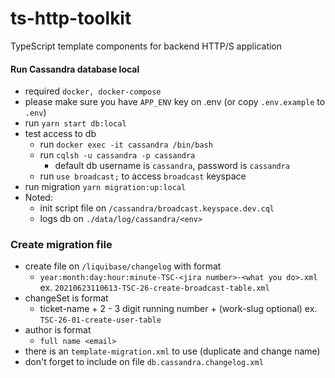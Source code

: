 # ts-http-toolkit

TypeScript template components for backend HTTP/S application

#### Run Cassandra database local
  * required `docker, docker-compose`
  * please make sure you have `APP_ENV` key on .env (or copy `.env.example` to `.env`)
  * run `yarn start db:local`
  * test access to db
    * run `docker exec -it cassandra /bin/bash`
    * run `cqlsh -u cassandra -p cassandra`
      * default db username is `cassandra`, password is `cassandra`
    * run `use broadcast;` to access `broadcast` keyspace
  * run migration `yarn migration:up:local`
  * Noted:
    * init script file on `/cassandra/broadcast.keyspace.dev.cql`
    * logs db on `./data/log/cassandra/<env>`

### Create migration file
  * create file on `/liquibase/changelog` with format
    * `year:month:day:hour:minute-TSC-<jira number>-<what you do>.xml` ex. `20210623110613-TSC-26-create-broadcast-table.xml`
  * changeSet is format
    *  ticket-name + 2 - 3 digit running number + (work-slug optional) ex. `TSC-26-01-create-user-table`
  * author is format
    * `full name <email>`  
  * there is an `template-migration.xml` to use (duplicate and change name)
  * don't forget to include on file `db.cassandra.changelog.xml`
